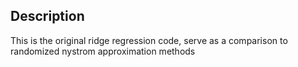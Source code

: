 ## Description

This is the original ridge regression code, serve as a comparison to randomized nystrom approximation methods
